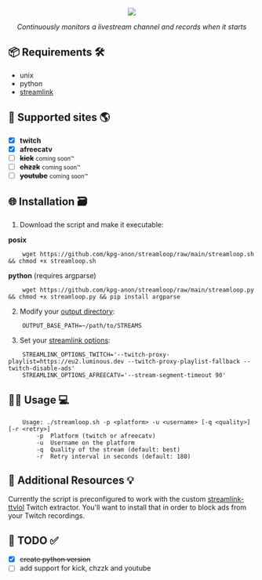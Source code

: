 <p align='center'>
    <img src="https://capsule-render.vercel.app/api?type=waving&height=150&color=0:9146ff,100:BD93F9&text=Streamloop&fontColor=9146ff&strokeWidth=1&stroke=000000&fontSize=100&textBg=false&reversal=false&descAlignY=81&descAlign=50&animation=fadeIn"/>
</p>
<p align='center'> 
  <em>Continuously monitors a livestream channel and records when it starts</em>
</p>

## 📦 Requirements 🛠️
- unix
- python
- [streamlink](https://github.com/streamlink/streamlink)
## 📡 Supported sites 🌎
- [x] **twitch**
- [x] **afreecatv**
- [ ] ~~**kick**~~ <small>coming soon™</small>
- [ ] ~~**chzzk**~~ <small>coming soon™</small>
- [ ] ~~**youtube**~~ <small>coming soon™</small>
## 🌐 Installation 🗃
1. Download the script and make it executable:

**posix**
```
	wget https://github.com/kpg-anon/streamloop/raw/main/streamloop.sh && chmod +x streamloop.sh
```

**python** (requires argparse)
```
	wget https://github.com/kpg-anon/streamloop/raw/main/streamloop.py && chmod +x streamloop.py && pip install argparse
```
2. Modify your [output directory](https://github.com/kpg-anon/streamloop/blob/main/streamloop.sh#L8):
```
	OUTPUT_BASE_PATH=~/path/to/STREAMS
```
3. Set your [streamlink options](https://github.com/kpg-anon/streamloop/blob/main/streamloop.sh#L10):
```
	STREAMLINK_OPTIONS_TWITCH='--twitch-proxy-playlist=https://eu2.luminous.dev --twitch-proxy-playlist-fallback --twitch-disable-ads'
	STREAMLINK_OPTIONS_AFREECATV='--stream-segment-timeout 90'
```
## 🧑‍💻 Usage 💻
```
	Usage: ./streamloop.sh -p <platform> -u <username> [-q <quality>] [-r <retry>]
  		-p  Platform (twitch or afreecatv)
		-u  Username on the platform
		-q  Quality of the stream (default: best)
		-r  Retry interval in seconds (default: 180)
```
## 📖 Additional Resources 💡
Currently the script is preconfigured to work with the custom [streamlink-ttvlol](https://github.com/2bc4/streamlink-ttvlol?tab=readme-ov-file#installation) Twitch extractor. You'll want to install that in order to block ads from your Twitch recordings.
## 📝 TODO ✅
- [x] ~~create python version~~
- [ ] add support for kick, chzzk and youtube
